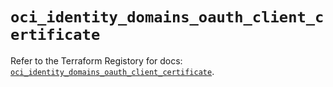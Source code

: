 # `oci_identity_domains_oauth_client_certificate`

Refer to the Terraform Registory for docs: [`oci_identity_domains_oauth_client_certificate`](https://registry.terraform.io/providers/oracle/oci/6.18.0/docs/resources/identity_domains_oauth_client_certificate).
